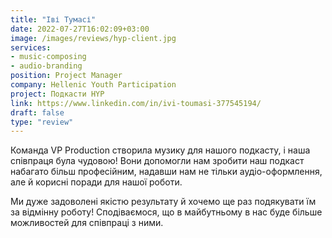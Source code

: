 ```yaml
---
title: "Іві Тумасі"
date: 2022-07-27T16:02:09+03:00
image: /images/reviews/hyp-client.jpg
services:
- music-composing
- audio-branding
position: Project Manager
company: Hellenic Youth Participation
project: Подкасти HYP
link: https://www.linkedin.com/in/ivi-toumasi-377545194/
draft: false
type: "review"
---
```


Команда VP Production створила музику для нашого подкасту, і наша співпраця була чудовою! Вони допомогли нам зробити наш подкаст набагато більш професійним, надавши нам не тільки аудіо-оформлення, але й корисні поради для нашої роботи. 

<!--more-->

Ми дуже задоволені якістю результату й хочемо ще раз подякувати їм за відмінну роботу! Сподіваємося, що в майбутньому в нас буде більше можливостей для співпраці з ними.
